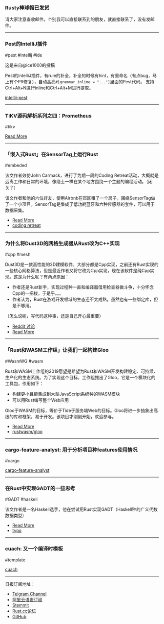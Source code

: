 ### Rusty棒球帽已发货

请大家注意查收邮件。个别我可以直接联系到的朋友，就直接联系了，没有发邮件。

---

### Pest的IntelliJ插件

#pest #intellij #ide

这是来自@ice1000的投稿

Pest的IntelliJ插件，有rule的补全，补全的时候有hint，有重命名（有点bug，马上有个PR修复），自动高亮`#[grammar_inline = "..."]`里面的Pest代码。
支持Ctrl+Alt+N进行inline和Ctrl+Alt+M进行提取。

[intellij-pest](https://github.com/pest-parser/intellij-pest)

---

### TiKV源码解析系列之四：Prometheus

#tikv

[Read More](https://zhuanlan.zhihu.com/p/59165478)

---

### 「嵌入式Rust」在SensorTag上运行Rust

#embeded

该文作者效仿John Carmack，进行了为期一周的Coding Retreat活动，大概就是远离工作和日常的环境，像隐士一样在某个地方围绕一个主题的编程活动。（闭关？）

该文作者和他的六位好友，使用Airbnb在郊区租了一个房子，围绕SensorTag做了一个小项目。SensorTag是集成了低功耗蓝牙和六种传感器的套件，可以用于数据采集。

- [Read More](https://www.wezm.net/technical/2019/03/sensortag-embedded-rust-coding-retreat/)
- [coding retreat](https://www.facebook.com/permalink.php?story_fbid=2110408722526967&id=100006735798590)

---

### 为什么将Dust3D的网格生成器从Rust改为C++实现

#cpp #mesh

Dust3D是一款高性能的3D建模软件，大部分都是Cpp实现，之前还有Rust实现的一些核心网格算法，但是最近作者又将它改为Cpp实现，现在该软件是纯Cpp实现。这是为什么呢？有两点原因：

- 作者还是Rust新手，实现过程种一直和编译器借用检查器做斗争，十分怀念Cpp的一把梭，于是乎。。。
- 作者认为，Rust在游戏开发领域的生态还不太成熟，虽然也有一些绑定库，但是不够用。

（怎么说呢，写代码这种事，还是自己开心最重要）

- [Reddit 讨论](https://www.reddit.com/r/rust/comments/b0erei/why_i_rewrote_the_mesh_generator_of_dust3d_from/)
- [Read More](https://blogs.dust3d.org/2019/03/13/why-i-rewrote-the-mesh-generator-of-dust3d-from-rust-to-cplusplus/)

---

###  「Rust和WASM工作组」让我们一起构建Gloo

#WasmWG #wasm

Rust和WASM工作组的2019愿望是希望为Rust和WASM开发构建稳定、可持续、生产化的生态系统。为了实现这个目标，工作组推出了Gloo，它是一个模块化的工具包，作用如下：

- 构建更小且能集成到大型JavaScript系统种的WASM模块
- 可以用Rust编写整个Web应用

Gloo于WASM的目标，等价于Tide于服务端Web的目标。Gloo将进一步抽象出高级的库和框架，易于开发。该项目才刚刚开始，欢迎参与。

- [Read More](https://rustwasm.github.io/2019/03/12/lets-build-gloo-together.html)
- [rustwasm/gloo](https://github.com/rustwasm/gloo)

---

### cargo-feature-analyst: 用于分析项目种features使用情况

#cargo 

[cargo-feature-analyst](https://github.com/psinghal20/cargo-feature-analyst)

---

### 在Rust中实现GADT的一些思考

#GADT #haskell

该文作者是一名Haskell选手，他在尝试用Rust实现GADT（Haskell种的广义代数数据类型）

- [Read More](http://www.philipzucker.com/thoughts-on-faking-some-of-gadts-in-rust/)
- [typo](https://github.com/philzook58/typo)

---

### cuach: 又一个编译时模板

#template

[cuach](https://nest.pijul.com/pmeunier/cuach)

---

日报订阅地址：

- [Telgram Channel](https://t.me/rust_daily_news )
- [阿里云语雀订阅](https://www.yuque.com/chaosbot/rustnews)
- [Stemmit](https://steemit.com/@blackanger)
- [Rust.cc论坛](https://rust.cc)
- [GitHub](https://github.com/RustStudy/rust_daily_news)